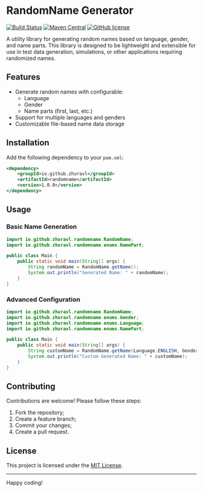 # RandomName Generator

[![Build Status](https://img.shields.io/badge/build-passing-brightgreen)](https://example.com/build-status) [![Maven Central](https://img.shields.io/maven-central/v/io.github.zhuravl/randomname)](https://search.maven.org/artifact/io.github.zhuravl/randomname) [![GitHub license](https://img.shields.io/badge/license-MIT-blue.svg)](https://mit-license.org/)

A utility library for generating random names based on language, gender, and name parts. This library is designed to be
lightweight and extensible for use in test data generation, simulations, or other applications requiring randomized
names.

## Features

- Generate random names with configurable:
  - Language
  - Gender
  - Name parts (first, last, etc.)
- Support for multiple languages and genders
- Customizable file-based name data storage

## Installation

Add the following dependency to your `pom.xml`:

```xml
<dependency>
    <groupId>io.github.zhuravl</groupId>
    <artifactId>randomname</artifactId>
    <version>1.0.0</version>
</dependency>
```

## Usage

### Basic Name Generation

```java
import io.github.zhuravl.randomname.RandomName;
import io.github.zhuravl.randomname.enums.NamePart;

public class Main {
    public static void main(String[] args) {
        String randomName = RandomName.getName();
        System.out.println("Generated Name: " + randomName);
    }
}
```

### Advanced Configuration

```java
import io.github.zhuravl.randomname.RandomName;
import io.github.zhuravl.randomname.enums.Gender;
import io.github.zhuravl.randomname.enums.Language;
import io.github.zhuravl.randomname.enums.NamePart;

public class Main {
    public static void main(String[] args) {
        String customName = RandomName.getName(Language.ENGLISH, Gender.MALE, NamePart.FIRST, NamePart.LAST);
        System.out.println("Custom Generated Name: " + customName);
    }
}
```

## Contributing

Contributions are welcome! Please follow these steps:

1. Fork the repository;
2. Create a feature branch;
3. Commit your changes;
4. Create a pull request.

## License

This project is licensed under the [MIT License](https://mit-license.org).

---

Happy coding!
